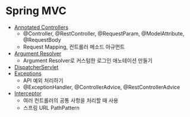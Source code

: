 # Spring MVC

* [Annotated Controllers](Annotated-Controllers/Annotated-Controllers.md)
  * @Controller, @RestController, @RequestParam, @ModelAttribute, @RequestBody
  * Request Mapping, 컨트롤러 메소드 아규먼트
* [Argument Resolver](Argument-Resolver/Argument-Resolver.md)
  * Argument Resolver로 커스텀한 로그인 애노테이션 만들기
* [DispatcherServlet](DispatcherServlet/DispatcherServlet.md)
* [Exceptions](Exceptions/Exceptions.md)
  * API 예외 처리하기
  * @ExceptionHandler, @ControllerAdvice, @RestControllerAdvice
* [Interceptor](Interceptor/Interceptor.md)
  * 여러 컨트롤러의 공통 사항을 처리할 때 사용
  * 스프링 URL PathPattern

